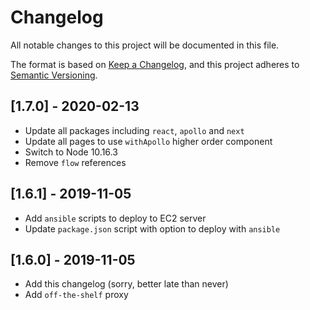 # Changelog

All notable changes to this project will be documented in this file.

The format is based on [Keep a Changelog](https://keepachangelog.com/en/1.0.0/),
and this project adheres to [Semantic Versioning](https://semver.org/spec/v2.0.0.html).

## [1.7.0] - 2020-02-13

- Update all packages including `react`, `apollo` and `next`
- Update all pages to use `withApollo` higher order component
- Switch to Node 10.16.3
- Remove `flow` references

## [1.6.1] - 2019-11-05

- Add `ansible` scripts to deploy to EC2 server
- Update `package.json` script with option to deploy with `ansible`

## [1.6.0] - 2019-11-05

- Add this changelog (sorry, better late than never)
- Add `off-the-shelf` proxy
